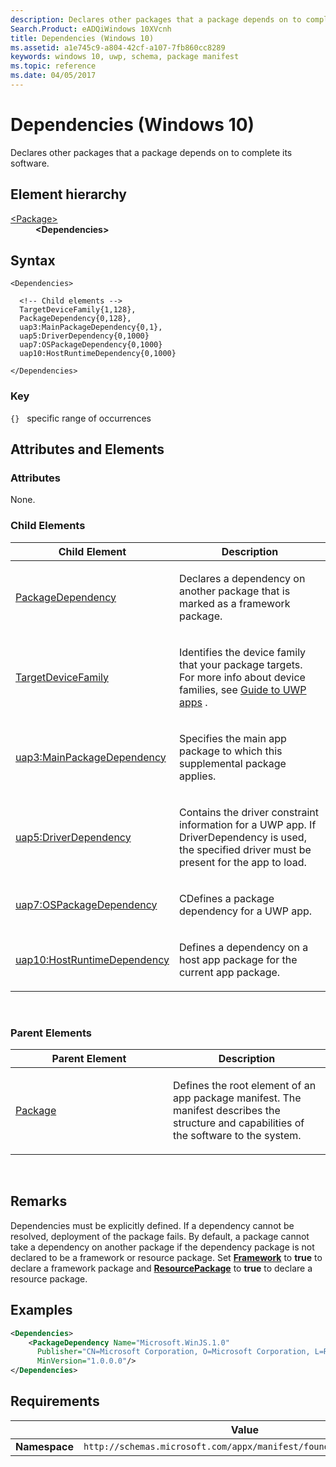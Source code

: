 ```yaml
---
description: Declares other packages that a package depends on to complete its software (Windows 10).
Search.Product: eADQiWindows 10XVcnh
title: Dependencies (Windows 10)
ms.assetid: a1e745c9-a804-42cf-a107-7fb860cc8289
keywords: windows 10, uwp, schema, package manifest
ms.topic: reference
ms.date: 04/05/2017
---
```


# Dependencies (Windows 10)


Declares other packages that a package depends on to complete its software.

## Element hierarchy

<dl>
<dt><a href="element-package.md">&lt;Package&gt;</a></dt>
<dd><b>&lt;Dependencies&gt;</b></dd>
</dl>

## Syntax

``` syntax
<Dependencies>

  <!-- Child elements -->
  TargetDeviceFamily{1,128},
  PackageDependency{0,128},
  uap3:MainPackageDependency{0,1},
  uap5:DriverDependency{0,1000}
  uap7:OSPackageDependency{0,1000}
  uap10:HostRuntimeDependency{0,1000}

</Dependencies>
```

### Key

`{}`   specific range of occurrences
## Attributes and Elements


### Attributes

None.

### Child Elements

<table>
<colgroup>
<col width="50%" />
<col width="50%" />
</colgroup>
<thead>
<tr class="header">
<th>Child Element</th>
<th>Description</th>
</tr>
</thead>
<tbody>
<tr class="odd">
<td><a href="element-packagedependency.md">PackageDependency</a> </td>
<td><p>Declares a dependency on another package that is marked as a framework package.</p></td>
</tr>
<tr class="even">
<td><a href="element-targetdevicefamily.md">TargetDeviceFamily</a> </td>
<td><p>Identifies the device family that your package targets. For more info about device families, see <a href="/windows/uwp/get-started/universal-application-platform-guide">Guide to UWP apps</a> .</p></td>
</tr>
<tr class="odd">
<td><a href="element-uap3-mainpackagedependency-manual.md">uap3:MainPackageDependency</a> </td>
<td><p>Specifies the main app package to which this supplemental package applies.
</p></td>
</tr>
<tr class="even">
<td><a href="element-uap5-driverdependency.md">uap5:DriverDependency</a> </td>
<td><p>Contains the driver constraint information for a UWP app. If DriverDependency is used, the specified driver must be present for the app to load.
</p></td>
</tr>
<tr class="even">
<td><a href="element-uap7-ospackagedependency.md">uap7:OSPackageDependency</a> </td>
<td><p>CDefines a package dependency for a UWP app.
</p></td>
</tr>
<tr class="even">
<td><a href="element-uap10-hostruntimedependency.md">uap10:HostRuntimeDependency</a> </td>
<td><p>Defines a dependency on a host app package for the current app package.
</p></td>
</tr>
</tbody>
</table>


 

### Parent Elements

<table>
<colgroup>
<col width="50%" />
<col width="50%" />
</colgroup>
<thead>
<tr class="header">
<th>Parent Element</th>
<th>Description</th>
</tr>
</thead>
<tbody>
<tr class="odd">
<td><a href="element-package.md">Package</a> </td>
<td><p>Defines the root element of an app package manifest. The manifest describes the structure and capabilities of the software to the system.</p></td>
</tr>
</tbody>
</table>

 

## Remarks

Dependencies must be explicitly defined. If a dependency cannot be resolved, deployment of the package fails. By default, a package cannot take a dependency on another package if the dependency package is not declared to be a framework or resource package. Set [**Framework**](element-framework.md) to **true** to declare a framework package and [**ResourcePackage**](element-resourcepackage.md) to **true** to declare a resource package.

## Examples

```XML
<Dependencies>
    <PackageDependency Name="Microsoft.WinJS.1.0"
      Publisher="CN=Microsoft Corporation, O=Microsoft Corporation, L=Redmond, S=Washington, C=US"
      MinVersion="1.0.0.0"/>    
</Dependencies>
```

## Requirements

|   | Value  |
|--|--|
| **Namespace** | `http://schemas.microsoft.com/appx/manifest/foundation/windows10` |


 

 
